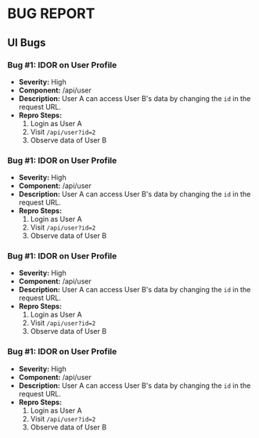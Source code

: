 # BUG REPORT

## UI Bugs

### Bug #1: IDOR on User Profile

- **Severity:** High  
- **Component:** /api/user  
- **Description:** User A can access User B's data by changing the `id` in the request URL.  
- **Repro Steps:**
  1. Login as User A
  2. Visit `/api/user?id=2`
  3. Observe data of User B

### Bug #1: IDOR on User Profile

- **Severity:** High  
- **Component:** /api/user  
- **Description:** User A can access User B's data by changing the `id` in the request URL.  
- **Repro Steps:**
  1. Login as User A
  2. Visit `/api/user?id=2`
  3. Observe data of User B

### Bug #1: IDOR on User Profile

- **Severity:** High  
- **Component:** /api/user  
- **Description:** User A can access User B's data by changing the `id` in the request URL.  
- **Repro Steps:**
  1. Login as User A
  2. Visit `/api/user?id=2`
  3. Observe data of User B

### Bug #1: IDOR on User Profile

- **Severity:** High  
- **Component:** /api/user  
- **Description:** User A can access User B's data by changing the `id` in the request URL.  
- **Repro Steps:**
  1. Login as User A
  2. Visit `/api/user?id=2`
  3. Observe data of User B